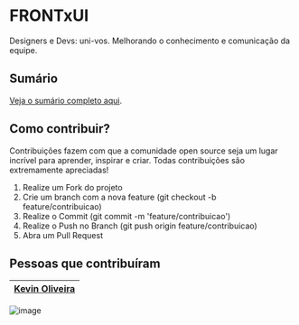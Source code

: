 # FRONTxUI

Designers e Devs: uni-vos. Melhorando o conhecimento e comunicação da equipe.

## Sumário

[Veja o sumário completo aqui](/SUMMARY.md).


## Como contribuir?

Contribuições fazem com que a comunidade open source seja um lugar incrível para aprender, inspirar e criar. Todas contribuições são extremamente apreciadas!

1. Realize um Fork do projeto
2. Crie um branch com a nova feature (git checkout -b feature/contribuicao)
3. Realize o Commit (git commit -m 'feature/contribuicao')
4. Realize o Push no Branch (git push origin feature/contribuicao)
5. Abra um Pull Request

## Pessoas que contribuíram

| [Kevin Oliveira](/kvnol) |
|:---:|
![image](https://user-images.githubusercontent.com/3299130/186283562-f1c11b01-a157-4b8b-bcf3-bd06c4277591.png)

